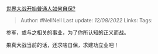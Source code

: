 [世界大战开始普通人如何自保?](https://www.zhihu.com/question/365971121/answer/2614814290)

>Author: #NellNell 
>Last update: *12/08/2022* 
>Links: 
>Tags: 

参军，或与之相关的事业，为了你所认知的正义而战。

果真大战当前的话，还求啥自保，求建功立业吧！